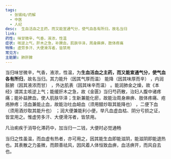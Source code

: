 ```yaml
---
tags:
  - 张锡纯/药解
  - 中医
  - 人纪
desc:  生血活血之主药，而又能宣通气分，使气血各有所归，故名当归
link: 
药性: 味甘微辛，气香，液浓，性温
症状: 咳逆上气，肝木之急，补脾血，肌肤华泽，周身麻痹，肢体疼痛
特殊: 虚劳多汗、大便滑泻者，皆禁用
常见方: 
主脏腑: 肺肝脾
---
```


当归味甘微辛，气香，液浓，性温，为**生血活血之主药，而又能宣通气分，使气血各有所归**，故名当归。其力能升（因其气厚而温） 能降（因其味厚而辛） ，内润脏腑（因其液浓而甘） ，外达肌表（因其味辛而温） 。能润肺金之燥，故《本经》谓其主咳逆上气；能缓肝木之急，故《金匮》当归芍药散，治妇人腹中诸疼痛；能补益脾血，使人肌肤华泽；生新兼能化瘀，故能治周身麻痹、肢体疼痛、疮疡肿疼；活血兼能止血，故能治吐血衄血（须用醋炒取其能降也） ，二便下血（须用酒炒取其能升也） ；润大便兼能利小便，举凡血虚血枯、阴分亏损之证，皆宜用之。惟虚劳多汗、大便滑泻者，皆禁用。

凡治痢疾于消导化滞药中，加当归一二钱，大便时必觉通畅

当归之性虽温，而血虚有热者，亦可用之，因其能生血即能滋阴，能滋阴即能退热也。其表散之力虽微，而颇善祛风，因风着人体恒致血痹，血活痹开，而风自去也。